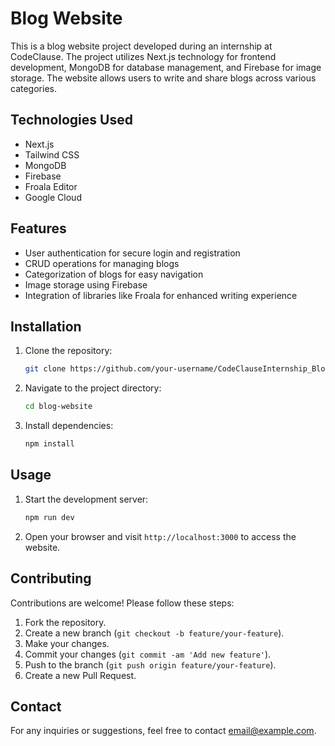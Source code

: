 # Blog Website

This is a blog website project developed during an internship at CodeClause. The project utilizes Next.js technology for frontend development, MongoDB for database management, and Firebase for image storage. The website allows users to write and share blogs across various categories.

## Technologies Used

- Next.js
- Tailwind CSS
- MongoDB
- Firebase
- Froala Editor
- Google Cloud

## Features

- User authentication for secure login and registration
- CRUD operations for managing blogs
- Categorization of blogs for easy navigation
- Image storage using Firebase
- Integration of libraries like Froala for enhanced writing experience

## Installation

1. Clone the repository:

   ```bash
   git clone https://github.com/your-username/CodeClauseInternship_BlogWebsite.git
   ```

2. Navigate to the project directory:

   ```bash
   cd blog-website
   ```

3. Install dependencies:

   ```bash
   npm install
   ```

## Usage

1. Start the development server:

   ```bash
   npm run dev
   ```

2. Open your browser and visit `http://localhost:3000` to access the website.

## Contributing

Contributions are welcome! Please follow these steps:

1. Fork the repository.
2. Create a new branch (`git checkout -b feature/your-feature`).
3. Make your changes.
4. Commit your changes (`git commit -am 'Add new feature'`).
5. Push to the branch (`git push origin feature/your-feature`).
6. Create a new Pull Request.

## Contact

For any inquiries or suggestions, feel free to contact [email@example.com](mailto:sayan17102002@gmail.com).
